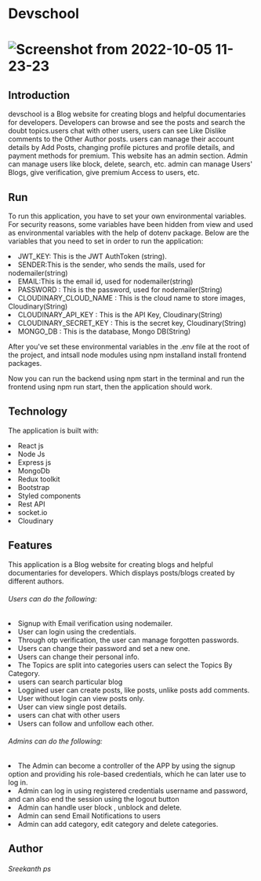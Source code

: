 <h1>Devschool<h1>

![Screenshot from 2022-10-05 11-23-23](https://user-images.githubusercontent.com/88850899/193990768-4ef9308f-4ca0-4143-b26f-1dceb317fe3d.png)
<h2>Introduction</h2>
<p>devschool is a Blog website for creating blogs and helpful documentaries for developers. Developers can browse and see the posts and search the doubt topics.users chat with other users, users can see Like Dislike comments to the Other Author posts. users can manage their account details by Add Posts, changing profile pictures and profile details, and payment methods for premium. This website has an admin section. Admin can manage users like block, delete, search, etc. admin can manage Users' Blogs, give verification, give premium Access to users, etc.

</p>
<h2>Run</h2>
<p>To run this application, you have to set your own environmental variables. For security reasons, some variables have been hidden from view and used as environmental variables with the help of dotenv package. Below are the variables that you need to set in order to run the application:</p>
<li>JWT_KEY: This is the JWT AuthToken (string).</li>
<li>SENDER:This is the sender, who sends the mails, used for nodemailer(string)</li>
<li>EMAIL:This is the email id, used for nodemailer(string)</li>
<li>PASSWORD : This is the password, used for nodemailer(String)</li>
<li>CLOUDINARY_CLOUD_NAME : This is the cloud name to store images, Cloudinary(String)</li>
<li>CLOUDINARY_API_KEY : This is the API Key, Cloudinary(String)</li>
<li>CLOUDINARY_SECRET_KEY : This is the secret key, Cloudinary(String)</li>
<li>MONGO_DB : This is the database, Mongo DB(String)</li>
<p>After you've set these environmental variables in the .env file at the root of the project, and intsall node modules using npm installand install frontend packages.</p>
<p>Now you can run the backend using npm start in the terminal and run the frontend using npm run start, then the application should work.</p>
<h2>Technology</h2>
<p>The application is built with:</p>
<li>React js</li>
<li>Node Js</li>
<li>Express js</li>
<li>MongoDb</li>
<li>Redux toolkit</li>
<li>Bootstrap</li>
<li>Styled components</li>
<li>Rest API</li>
<li>socket.io</li>
<li>Cloudinary</li>
<h2>Features</h2>
<p>This application is a Blog website for creating blogs and helpful documentaries for developers. Which displays posts/blogs created by different authors.</p>
<h6>Users can do the following:</h6>
<li>Signup with Email verification using nodemailer.</li>
<li>User can login using the credentials.</li>
<li>Through otp verification, the user can manage forgotten passwords.</li>
<li>Users can change their password and set a new one.</li>
<li>Users can change their personal info.</li>
<li>The Topics are split into categories users can select the Topics By Category.</li>
<li>users can search particular blog</li>
<li>Loggined user can create posts, like posts, unlike posts add comments.</li>
<li>User without login can view posts only.</li>
<li>User can view single post details.</li>
<li>users can chat with other users</li>
<li>Users can follow and unfollow each other.</li>
<h6>Admins can do the following:</h6>
<li>The Admin can become a controller of the APP by using the signup option and providing his role-based credentials, which he can later use to log in.</li>
<li>Admin can log in using registered credentials username and password, and can also end the session using the logout button</li>
<li>Admin can handle user block , unblock and delete.</li>
<li>Admin can send Email Notifications to users</li>
<li>Admin can add category, edit category and delete categories.</li>
<h2>Author</h2>
<h6>Sreekanth ps</h6>
